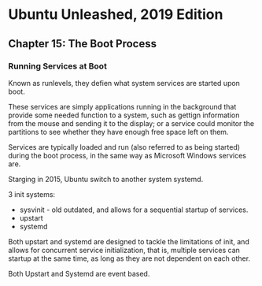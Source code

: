 # Ubuntu Unleashed, 2019 Edition

## Chapter 15: The Boot Process

### Running Services at Boot

Known as runlevels, they defien what system services are started upon boot.

These services are simply applications running in the background that provide some needed function to a system, such as gettign information from the mouse and sending it to the display; or a service could monitor the partitions to see whether they have enough free space left on them.

Services are typically loaded and run (also referred to as being started) during the boot process, in the same way as Microsoft Windows services are.

Starging in 2015, Ubuntu switch to another system systemd.

3 init systems:
* sysvinit - old outdated, and allows for a sequential startup of services.
* upstart
* systemd

Both upstart and systemd are designed to tackle the limitations of init, and allows for concurrent service initialization, that is, multiple services can startup at the same time, as long as they are not dependent on each other.

Both Upstart and Systemd are event based.
